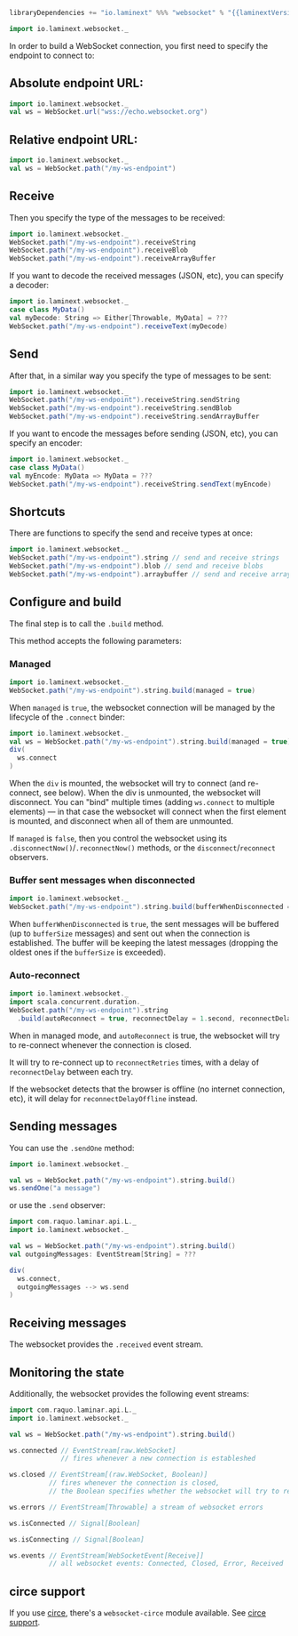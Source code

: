 ```scala
libraryDependencies += "io.laminext" %%% "websocket" % "{{laminextVersion}}"
```

```scala
import io.laminext.websocket._
```

In order to build a WebSocket connection, you first need to specify the endpoint to connect to:

## Absolute endpoint URL:

```scala
import io.laminext.websocket._
val ws = WebSocket.url("wss://echo.websocket.org")
```

## Relative endpoint URL:

```scala
import io.laminext.websocket._
val ws = WebSocket.path("/my-ws-endpoint")
```

## Receive

Then you specify the type of the messages to be received:

```scala
import io.laminext.websocket._
WebSocket.path("/my-ws-endpoint").receiveString
WebSocket.path("/my-ws-endpoint").receiveBlob
WebSocket.path("/my-ws-endpoint").receiveArrayBuffer
```

If you want to decode the received messages (JSON, etc), you can specify a decoder:

```scala
import io.laminext.websocket._
case class MyData()
val myDecode: String => Either[Throwable, MyData] = ??? 
WebSocket.path("/my-ws-endpoint").receiveText(myDecode)
```

## Send

After that, in a similar way you specify the type of messages to be sent:

```scala
import io.laminext.websocket._
WebSocket.path("/my-ws-endpoint").receiveString.sendString
WebSocket.path("/my-ws-endpoint").receiveString.sendBlob
WebSocket.path("/my-ws-endpoint").receiveString.sendArrayBuffer
```

If you want to encode the messages before sending (JSON, etc), you can specify an encoder:

```scala
import io.laminext.websocket._
case class MyData()
val myEncode: MyData => MyData = ??? 
WebSocket.path("/my-ws-endpoint").receiveString.sendText(myEncode)
```

## Shortcuts

There are functions to specify the send and receive types at once:

```scala
import io.laminext.websocket._
WebSocket.path("/my-ws-endpoint").string // send and receive strings
WebSocket.path("/my-ws-endpoint").blob // send and receive blobs
WebSocket.path("/my-ws-endpoint").arraybuffer // send and receive array buffers
```

## Configure and build

The final step is to call the `.build` method.

This method accepts the following parameters:

### Managed 

```scala
import io.laminext.websocket._
WebSocket.path("/my-ws-endpoint").string.build(managed = true)
```

When `managed` is `true`, the websocket connection will be managed by the lifecycle of the `.connect` binder:

```scala
import io.laminext.websocket._
val ws = WebSocket.path("/my-ws-endpoint").string.build(managed = true)
div(
  ws.connect  
)
```

When the `div` is mounted, the websocket will try to connect (and re-connect, see below). When the div is unmounted, 
the websocket will disconnect. You can "bind" multiple times (adding `ws.connect` to multiple elements) — in that case
the websocket will connect when the first element is mounted, and disconnect when all of them are unmounted.

If `managed` is `false`, then you control the websocket using its `.disconnectNow()`/`.reconnectNow()` methods, or the 
`disconnect`/`reconnect` observers.

### Buffer sent messages when disconnected

```scala
import io.laminext.websocket._
WebSocket.path("/my-ws-endpoint").string.build(bufferWhenDisconnected = true, bufferSize = 50)
```

When `bufferWhenDisconnected` is `true`, the sent messages will be buffered (up to `bufferSize` messages) and sent out when 
the connection is established. The buffer will be keeping the latest messages (dropping the oldest ones if the `bufferSize` is 
exceeded).

### Auto-reconnect

```scala
import io.laminext.websocket._
import scala.concurrent.duration._
WebSocket.path("/my-ws-endpoint").string
  .build(autoReconnect = true, reconnectDelay = 1.second, reconnectDelayOffline = 20.seconds, reconnectRetries = 10)
```


When in managed mode, and `autoReconnect` is true, the websocket will try to re-connect whenever the connection is closed.

It will try to re-connect up to `reconnectRetries` times, with a delay of `reconnectDelay` between each try.

If the websocket detects that the browser is offline (no internet connection, etc), it will delay for `reconnectDelayOffline` instead.

## Sending messages

You can use the `.sendOne` method: 

```scala
import io.laminext.websocket._

val ws = WebSocket.path("/my-ws-endpoint").string.build()
ws.sendOne("a message")
```

or use the `.send` observer:

```scala
import com.raquo.laminar.api.L._
import io.laminext.websocket._

val ws = WebSocket.path("/my-ws-endpoint").string.build()
val outgoingMessages: EventStream[String] = ???

div(
  ws.connect,
  outgoingMessages --> ws.send
)
```

## Receiving messages 

The websocket provides the `.received` event stream.

## Monitoring the state

Additionally, the websocket provides the following event streams:

```scala
import com.raquo.laminar.api.L._
import io.laminext.websocket._

val ws = WebSocket.path("/my-ws-endpoint").string.build()

ws.connected // EventStream[raw.WebSocket]
             // fires whenever a new connection is estableshed

ws.closed // EventStream[(raw.WebSocket, Boolean)]
          // fires whenever the connection is closed, 
          // the Boolean specifies whether the websocket will try to re-connect 

ws.errors // EventStream[Throwable] a stream of websocket errors

ws.isConnected // Signal[Boolean]

ws.isConnecting // Signal[Boolean]

ws.events // EventStream[WebSocketEvent[Receive]]
          // all websocket events: Connected, Closed, Error, Received

```

## circe support

If you use [circe](https://circe.github.io/circe/), there's a `websocket-circe` module available. See [circe support](/websocket/circe).

